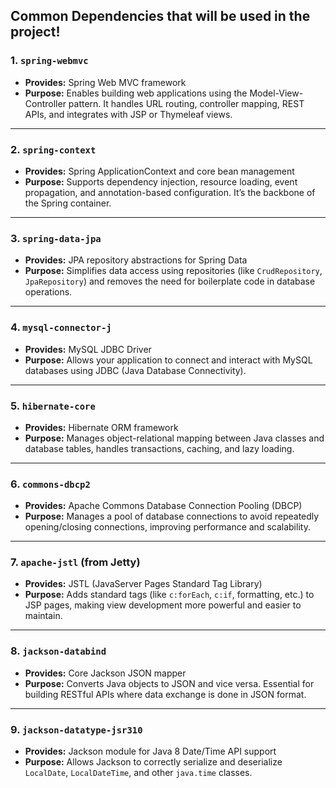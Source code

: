 ## Common Dependencies that will be used in the project!
### 1. **`spring-webmvc`**

* **Provides:** Spring Web MVC framework
* **Purpose:** Enables building web applications using the Model-View-Controller pattern. It handles URL routing, controller mapping, REST APIs, and integrates with JSP or Thymeleaf views.

---

### 2. **`spring-context`**

* **Provides:** Spring ApplicationContext and core bean management
* **Purpose:** Supports dependency injection, resource loading, event propagation, and annotation-based configuration. It’s the backbone of the Spring container.

---

### 3. **`spring-data-jpa`**

* **Provides:** JPA repository abstractions for Spring Data
* **Purpose:** Simplifies data access using repositories (like `CrudRepository`, `JpaRepository`) and removes the need for boilerplate code in database operations.

---

### 4. **`mysql-connector-j`**

* **Provides:** MySQL JDBC Driver
* **Purpose:** Allows your application to connect and interact with MySQL databases using JDBC (Java Database Connectivity).

---

### 5. **`hibernate-core`**

* **Provides:** Hibernate ORM framework
* **Purpose:** Manages object-relational mapping between Java classes and database tables, handles transactions, caching, and lazy loading.

---

### 6. **`commons-dbcp2`**

* **Provides:** Apache Commons Database Connection Pooling (DBCP)
* **Purpose:** Manages a pool of database connections to avoid repeatedly opening/closing connections, improving performance and scalability.

---

### 7. **`apache-jstl` (from Jetty)**

* **Provides:** JSTL (JavaServer Pages Standard Tag Library)
* **Purpose:** Adds standard tags (like `c:forEach`, `c:if`, formatting, etc.) to JSP pages, making view development more powerful and easier to maintain.

---

### 8. **`jackson-databind`**

* **Provides:** Core Jackson JSON mapper
* **Purpose:** Converts Java objects to JSON and vice versa. Essential for building RESTful APIs where data exchange is done in JSON format.

---

### 9. **`jackson-datatype-jsr310`**

* **Provides:** Jackson module for Java 8 Date/Time API support
* **Purpose:** Allows Jackson to correctly serialize and deserialize `LocalDate`, `LocalDateTime`, and other `java.time` classes.

